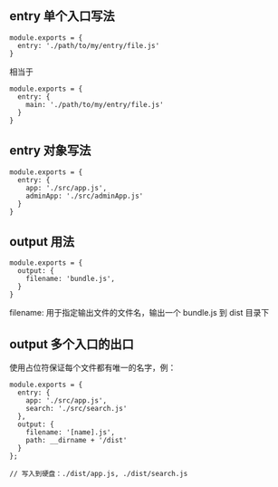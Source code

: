 ## entry 单个入口写法
```
module.exports = {
  entry: './path/to/my/entry/file.js'
}
```
相当于
```
module.exports = {
  entry: {
    main: './path/to/my/entry/file.js'
  }
}
```

## entry 对象写法
```
module.exports = {
  entry: {
    app: './src/app.js',
    adminApp: './src/adminApp.js'
  }
}
```

## output 用法
```
module.exports = {
  output: {
    filename: 'bundle.js',
  }
}

```
filename: 用于指定输出文件的文件名，输出一个 bundle.js 到 dist 目录下

## output 多个入口的出口
使用占位符保证每个文件都有唯一的名字，例：
```
module.exports = {
  entry: {
    app: './src/app.js',
    search: './src/search.js'
  },
  output: {
    filename: '[name].js',
    path: __dirname + '/dist'
  }
};

// 写入到硬盘：./dist/app.js, ./dist/search.js
```

